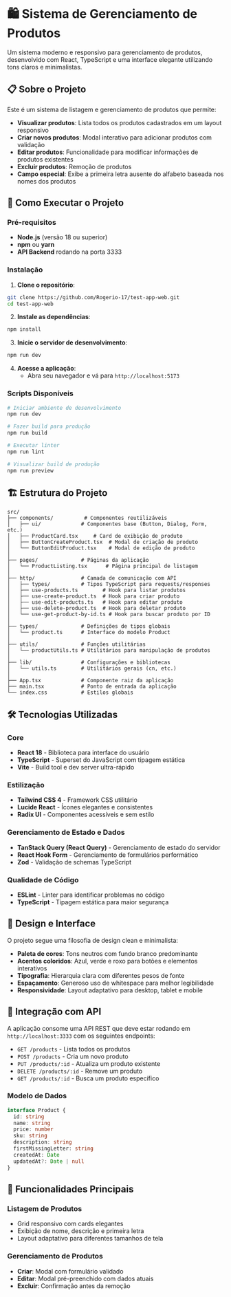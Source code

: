 # 🛍️ Sistema de Gerenciamento de Produtos

Um sistema moderno e responsivo para gerenciamento de produtos, desenvolvido com React, TypeScript e uma interface elegante utilizando tons claros e minimalistas.

## 📋 Sobre o Projeto

Este é um sistema de listagem e gerenciamento de produtos que permite:

- **Visualizar produtos**: Lista todos os produtos cadastrados em um layout responsivo
- **Criar novos produtos**: Modal interativo para adicionar produtos com validação
- **Editar produtos**: Funcionalidade para modificar informações de produtos existentes
- **Excluir produtos**: Remoção de produtos
- **Campo especial**: Exibe a primeira letra ausente do alfabeto baseada nos nomes dos produtos

## 🚀 Como Executar o Projeto

### Pré-requisitos

- **Node.js** (versão 18 ou superior)
- **npm** ou **yarn**
- **API Backend** rodando na porta 3333

### Instalação

1. **Clone o repositório**:
```bash
git clone https://github.com/Rogerio-17/test-app-web.git
cd test-app-web
```

2. **Instale as dependências**:
```bash
npm install
```

3. **Inicie o servidor de desenvolvimento**:
```bash
npm run dev
```

4. **Acesse a aplicação**:
   - Abra seu navegador e vá para `http://localhost:5173`

### Scripts Disponíveis

```bash
# Iniciar ambiente de desenvolvimento
npm run dev

# Fazer build para produção
npm run build

# Executar linter
npm run lint

# Visualizar build de produção
npm run preview
```

## 🏗️ Estrutura do Projeto

```
src/
├── components/          # Componentes reutilizáveis
│   ├── ui/             # Componentes base (Button, Dialog, Form, etc.)
│   ├── ProductCard.tsx     # Card de exibição de produto
│   ├── ButtonCreateProduct.tsx  # Modal de criação de produto
│   └── ButtonEditProduct.tsx    # Modal de edição de produto
│
├── pages/              # Páginas da aplicação
│   └── ProductListing.tsx      # Página principal de listagem
│
├── http/               # Camada de comunicação com API
│   ├── types/          # Tipos TypeScript para requests/responses
│   ├── use-products.ts        # Hook para listar produtos
│   ├── use-create-product.ts  # Hook para criar produto
│   ├── use-edit-products.ts   # Hook para editar produto
│   ├── use-delete-product.ts  # Hook para deletar produto
│   └── use-get-product-by-id.ts # Hook para buscar produto por ID
│
├── types/              # Definições de tipos globais
│   └── product.ts      # Interface do modelo Product
│
├── utils/              # Funções utilitárias
│   └── productUtils.ts # Utilitários para manipulação de produtos
│
├── lib/                # Configurações e bibliotecas
│   └── utils.ts        # Utilitários gerais (cn, etc.)
│
├── App.tsx             # Componente raiz da aplicação
├── main.tsx            # Ponto de entrada da aplicação
└── index.css           # Estilos globais
```

## 🛠️ Tecnologias Utilizadas

### Core
- **React 18** - Biblioteca para interface do usuário
- **TypeScript** - Superset do JavaScript com tipagem estática
- **Vite** - Build tool e dev server ultra-rápido

### Estilização
- **Tailwind CSS 4** - Framework CSS utilitário
- **Lucide React** - Ícones elegantes e consistentes
- **Radix UI** - Componentes acessíveis e sem estilo

### Gerenciamento de Estado e Dados
- **TanStack Query (React Query)** - Gerenciamento de estado do servidor
- **React Hook Form** - Gerenciamento de formulários performático
- **Zod** - Validação de schemas TypeScript

### Qualidade de Código
- **ESLint** - Linter para identificar problemas no código
- **TypeScript** - Tipagem estática para maior segurança

## 🎨 Design e Interface

O projeto segue uma filosofia de design clean e minimalista:

- **Paleta de cores**: Tons neutros com fundo branco predominante
- **Acentos coloridos**: Azul, verde e roxo para botões e elementos interativos
- **Tipografia**: Hierarquia clara com diferentes pesos de fonte
- **Espaçamento**: Generoso uso de whitespace para melhor legibilidade
- **Responsividade**: Layout adaptativo para desktop, tablet e mobile

## 🔗 Integração com API

A aplicação consome uma API REST que deve estar rodando em `http://localhost:3333` com os seguintes endpoints:

- `GET /products` - Lista todos os produtos
- `POST /products` - Cria um novo produto
- `PUT /products/:id` - Atualiza um produto existente
- `DELETE /products/:id` - Remove um produto
- `GET /products/:id` - Busca um produto específico

### Modelo de Dados

```typescript
interface Product {
  id: string
  name: string
  price: number
  sku: string
  description: string
  firstMissingLetter: string
  createdAt: Date
  updatedAt?: Date | null
}
```

## 📱 Funcionalidades Principais

### Listagem de Produtos
- Grid responsivo com cards elegantes
- Exibição de nome, descrição e primeira letra
- Layout adaptativo para diferentes tamanhos de tela

### Gerenciamento de Produtos
- **Criar**: Modal com formulário validado
- **Editar**: Modal pré-preenchido com dados atuais
- **Excluir**: Confirmação antes da remoção